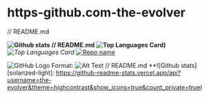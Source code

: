 # https-github.com-the-evolver
// README.md

**![Github stats](https://github-readme-stats.vercel.app/api?username=the-evolver&theme=highcontrast&show_icons=true&count_private=true)
// README.md
![Top Languages Card](https://github-readme-stats.vercel.app/api/top-langs/?username=the-evolver&layout=compact))**
*![Top Languages Card](https://github-readme-stats.vercel.app/api/top-langs/?username=the-evolver&hide=javascript,html)*
[![Repo name](https://github-readme-stats.vercel.app/api/pin/?username=the-evolver&repo=https-github.com-the-evolver)](https://github.com/yourusername/https-github.com-the-evolver)

![GitHub Logo](/images/jpg)
Format: ![Alt Text](https://google.com)
// README.md
**![Github stats][solarized-light]: https://github-readme-stats.vercel.app/api?username=the-evolver&theme=highcontrast&show_icons=true&count_private=true)
